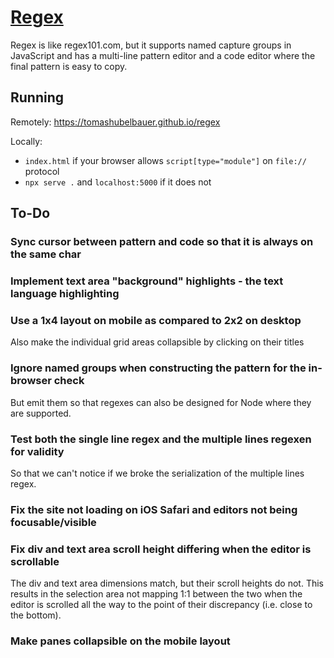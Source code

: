 # [Regex](https://tomashubelbauer.github.io/regex)

Regex is like regex101.com, but it supports named capture groups in JavaScript
and has a multi-line pattern editor and a code editor where the final pattern is
easy to copy.

## Running

Remotely: https://tomashubelbauer.github.io/regex

Locally:

- `index.html` if your browser allows `script[type="module"]` on `file://` protocol
- `npx serve .` and `localhost:5000` if it does not

## To-Do

### Sync cursor between pattern and code so that it is always on the same char

### Implement text area "background" highlights - the text language highlighting

### Use a 1x4 layout on mobile as compared to 2x2 on desktop

Also make the individual grid areas collapsible by clicking
on their titles

### Ignore named groups when constructing the pattern for the in-browser check

But emit them so that regexes can also be designed for Node where they are
supported.

### Test both the single line regex and the multiple lines regexen for validity

So that we can't notice if we broke the serialization of the multiple lines
regex.

### Fix the site not loading on iOS Safari and editors not being focusable/visible

### Fix div and text area scroll height differing when the editor is scrollable

The div and text area dimensions match, but their scroll heights do not. This
results in the selection area not mapping 1:1 between the two when the editor is
scrolled all the way to the point of their discrepancy (i.e. close to the bottom).

### Make panes collapsible on the mobile layout
